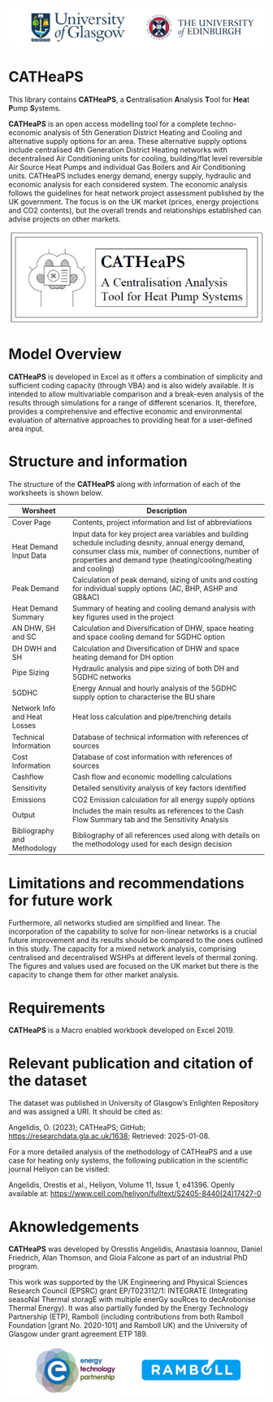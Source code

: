 ![UniLogo!](Miscellaneous/Uni_logos.jpg)

# CATHeaPS

This library contains **CATHeaPS**, a **C**entralisation **A**nalysis **T**ool for **Hea**t **P**ump **S**ystems.

**CATHeaPS** is an open access modelling tool for a complete techno-economic analysis of 5th Generation District Heating and Cooling and alternative supply options for an area. These alternative supply options include centralised 4th Generation District Heating networks with decentralised Air Conditioning units for cooling, building/flat level reversible Air Source Heat Pumps and individual Gas Boilers and Air Conditioning units. CATHeaPS includes energy demand, energy supply, hydraulic and economic analysis for each considered system. The economic analysis follows the guidelines for heat network project assessment published by the UK government. The focus is on the UK market (prices, energy projections and CO2 contents), but the overall trends and relationships established can advise projects on other markets.  

![Logo!](Miscellaneous/CATHeaPS%20Logo.JPG)

# Model Overview

**CATHeaPS** is developed in Excel as it offers a combination of simplicity and sufficient coding capacity (through VBA) and is also widely available. It is intended to allow multivariable comparison and a break-even analysis of the results through simulations for a range of different scenarios. It, therefore, provides a comprehensive and effective economic and environmental evaluation of alternative approaches to providing heat for a user-defined area input. 

# Structure and information

The structure of the **CATHeaPS** along with information of each of the worksheets is shown below.

|Worsheet|Description|
|---|---|
|Cover Page|Contents, project information and list of abbreviations|										
|Heat Demand Input Data|Input data for key project area variables and building schedule including desnity, annual energy demand, consumer class mix, number of connections, number of properties and demand type (heating/cooling/heating and cooling)|										
|Peak Demand|Calculation of peak demand, sizing of units and costing for individual supply options (AC, BHP, ASHP and GB&AC)|										
|Heat Demand Summary|Summary of heating and cooling demand analysis with key figures used in the project|				
|AN DHW, SH and SC|Calculation and Diversification of DHW, space heating and space cooling demand for 5GDHC option|
|DH DWH and SH|Calculation and Diversification of DHW and space heating demand for DH option|
|Pipe Sizing|Hydraulic analysis and pipe sizing of both DH and 5GDHC networks|
|5GDHC|Energy	Annual and hourly analysis of the 5GDHC supply option to characterise the BU share|	
|Network Info and Heat Losses|Heat loss calculation and pipe/trenching details|							
|Technical Information|Database of technical information with references of sources|
|Cost Information|Database of cost information with references of sources|					
|Cashflow|Cash flow and economic modelling calculations|						
|Sensitivity|Detailed sensitivity analysis of key factors identified|								
|Emissions|CO2 Emission calculation for all energy supply options|					
|Output|Includes the main results as references to the Cash Flow Summary tab and the Sensitivity Analysis|
|Bibliography and Methodology|Bibliography of all references used along with details on the methodology used for each design decision|

# Limitations and recommendations for future work

Furthermore, all networks studied are simplified and linear. The incorporation of the capability to solve for non-linear networks is a crucial future improvement and its results should be compared to the ones outlined in this study. The capacity for a mixed network analysis, comprising centralised and decentralised WSHPs at different levels of thermal zoning. The figures and values used are focused on the UK market but there is the capacity to change them for other market analysis.

# Requirements

**CATHeaPS** is a Macro enabled workbook developed on Excel 2019.

# Relevant publication and citation of the dataset

The dataset was published in University of Glasgow’s Enlighten Repository and was assigned a URI. It should be cited as:

Angelidis, O. (2023); CATHeaPS; GitHub; https://researchdata.gla.ac.uk/1638; Retrieved: 2025-01-08.

For a more detailed analysis of the methodology of CATHeaPS and a use case for heating only systems, the following publication in the scientific journal Heliyon can be visited:

Angelidis, Orestis et al., Heliyon, Volume 11, Issue 1, e41396. Openly available at: https://www.cell.com/heliyon/fulltext/S2405-8440(24)17427-0

# Aknowledgements

**CATHeaPS** was developed by Oresstis Angelidis, Anastasia Ioannou, Daniel Friedrich, Alan Thomson, and Gioia Falcone as part of an industrial PhD program. 

This work was supported by the UK Engineering and Physical Sciences Research Council (EPSRC) grant EP/T023112/1: INTEGRATE (Integrating seasoNal Thermal storagE with multiple enerGy souRces to decArobonise Thermal Energy). It was also partially funded by the Energy Technology Partnership (ETP), Ramboll (including contributions from both Ramboll Foundation [grant No. 2020-101] and Ramboll UK) and the University of Glasgow under grant agreement ETP 189.

![ETPLogo!](Miscellaneous/Funding_Logos.jpg)
